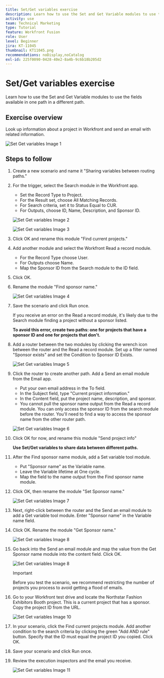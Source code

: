 ```yaml
---
title: Set/Get variables exercise
description: Learn how to use the Set and Get Variable modules to use the fields available in one path in a different path.
activity: use
team: Technical Marketing
type: Tutorial
feature: Workfront Fusion
role: User
level: Beginner
jira: KT-11045
thumbnail: KT11045.png
recommendations: noDisplay,noCatalog
exl-id: 225f0090-0428-40e2-8a4b-9c6b18b205d2
---
```

# Set/Get variables exercise

Learn how to use the Set and Get Variable modules to use the fields available in one path in a different path.

## Exercise overview

Look up information about a project in Workfront and send an email with related information.

   ![Set Get variables Image 1](../12-exercises/assets/set-get-variables-walkthrough-1.png)

## Steps to follow

1. Create a new scenario and name it "Sharing variables between routing paths."
1. For the trigger, select the Search module in the Workfront app.

   + Set the Record Type to Project.
   + For the Result set, choose All Matching Records.
   + For Search criteria, set it to Status Equal to CUR.
   + For Outputs, choose ID, Name, Description, and Sponsor ID.

   ![Set Get variables Image 2](../12-exercises/assets/set-get-variables-walkthrough-2.png)

   ![Set Get variables Image 3](../12-exercises/assets/set-get-variables-walkthrough-3.png)

1. Click OK and rename this module "Find current projects."
1. Add another module and select the Workfront Read a record module.

   + For the Record Type choose User.
   + For Outputs choose Name.
   + Map the Sponsor ID from the Search module to the ID field.

1. Click OK.
1. Rename the module "Find sponsor name."

   ![Set Get variables Image 4](../12-exercises/assets/set-get-variables-walkthrough-4.png)

1. Save the scenario and click Run once.

   If you receive an error on the Read a record module, it's likely due to the Search module finding a project without a sponsor listed.

   **To avoid this error, create two paths: one for projects that have a sponsor ID and one for projects that don't.**

1. Add a router between the two modules by clicking the wrench icon between the router and the Read a record module. Set up a filter named "Sponsor exists" and set the Condition to Sponsor ID Exists.

   ![Set Get variables Image 5](../12-exercises/assets/set-get-variables-walkthrough-5.png)

1. Click the router to create another path. Add a Send an email module from the Email app.

   + Put your own email address in the To field.
   + In the Subject field, type "Current project information."
   + In the Content field, put the project name, description, and sponsor.
   + You cannot pull the sponsor name output from the Read a record module. You can only access the sponsor ID from the search module before the router. You'll need to find a way to access the sponsor name from the other router path.

   ![Set Get variables Image 6](../12-exercises/assets/set-get-variables-walkthrough-6.png)

1. Click OK for now, and rename this module "Send project info"

   **Use Set/Get variables to share data between different paths.**

1. After the Find sponsor name module, add a Set variable tool module.

   + Put "Sponsor name" as the Variable name.
   + Leave the Variable lifetime at One cycle.
   + Map the field to the name output from the Find sponsor name module.

1. Click OK, then rename the module "Set Sponsor name."

   ![Set Get variables Image 7](../12-exercises/assets/set-get-variables-walkthrough-7.png)

1. Next, right-click between the router and the Send an email module to add a Get variable tool module. Enter "Sponsor name" in the Variable name field.
1. Click OK. Rename the module "Get Sponsor name."

   ![Set Get variables Image 8](../12-exercises/assets/set-get-variables-walkthrough-8.png)

1. Go back into the Send an email module and map the value from the Get Sponsor name module into the content field. Click OK.

   ![Set Get variables Image 8](../12-exercises/assets/set-get-variables-walkthrough-8.png)

   >[!IMPORTANT]
   >
   >Before you test the scenario, we recommend restricting the number of projects you process to avoid getting a flood of emails.

1. Go to your Workfront test drive and locate the Northstar Fashion Exhibitors Booth project. This is a current project that has a sponsor. Copy the project ID from the URL.

   ![Set Get variables Image 10](../12-exercises/assets/set-get-variables-walkthrough-10.png)

1. In your scenario, click the Find current projects module. Add another condition to the search criteria by clicking the green "Add AND rule" button. Specify that the ID must equal the project ID you copied. Click OK.
1. Save your scenario and click Run once.
1. Review the execution inspectors and the email you receive.

   ![Set Get variables Image 11](../12-exercises/assets/set-get-variables-walkthrough-11.png)

